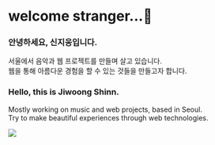<!--
**shinnjiwoong/shinnjiwoong** is a ✨ _special_ ✨ repository because its `README.md` (this file) appears on your GitHub profile.

Here are some ideas to get you started:

- 🔭 I’m currently working on ...
- 🌱 I’m currently learning ...
- 👯 I’m looking to collaborate on ...
- 🤔 I’m looking for help with ...
- 💬 Ask me about ...
- 📫 How to reach me: ...
- 😄 Pronouns: ...
- ⚡ Fun fact: ...
-->

# welcome stranger...👋

### 안녕하세요, 신지웅입니다. 
서울에서 음악과 웹 프로젝트를 만들며 살고 있습니다.<br>
웹을 통해 아름다운 경험을 할 수 있는 것들을 만들고자 합니다. 

### Hello, this is Jiwoong Shinn. 
Mostly working on music and web projects, based in Seoul.<br>
Try to make beautiful experiences through web technologies.

<img src="https://github-readme-stats.vercel.app/api/top-langs/?username=shinnjiwoong&layout=compact"><br><br>
